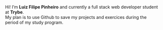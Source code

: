 Hi! I’m <b>Luiz Filipe Pinheiro</b> and currently a full stack web developer student at <b>Trybe</b>.<br>
My plan is to use Github to save my projects and exercices during the period of my study program. 
<!--
**lfcpinheiro/lfcpinheiro** is a ✨ _special_ ✨ repository because its `README.md` (this file) appears on your GitHub profile.

Here are some ideas to get you started:

- 🔭 I’m currently working on ...
- 🌱 I’m currently learning ...
- 👯 I’m looking to collaborate on ...
- 🤔 I’m looking for help with ...
- 💬 Ask me about ...
- 📫 How to reach me: ...
- 😄 Pronouns: ...
- ⚡ Fun fact: ...
-->
